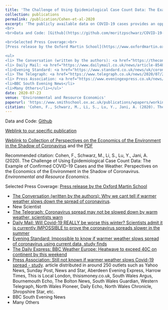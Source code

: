 ```yaml
---
title: 'The Challenge of Using Epidemiological Case Count Data: The Example of Confirmed COVID-19 Cases and the Weather'
collection: publications
permalink: /publication/Cohen-et-al-2020
excerpt: 'The publicly available data on COVID-19 cases provides an opportunity to better understand this new disease. However, strong attention needs to be paid to the limitations of the data to avoid making inaccurate conclusions. This article, which focuses on the relationship between the weather and COVID-19, raises the concern that the same factors influencing the spread of the disease might also affect the number of tests performed and who gets tested. For example, weather conditions impact the prevalence of respiratory diseases with symptoms similar to COVID-19, and this will likely influence the number of tests performed. This general limitation could severely undermine any similar analysis using existing COVID-19 data or comparable epidemiological data. This could mislead decision-makers on questions of great policy relevance.
<br>
<br>Data and Code: [Github](https://github.com/moritzpschwarz/COVID-19-weather-Oxford)<br>

<br>Selected Press Coverage:<br> 
[Press release by the Oxford Martin School](https://www.oxfordmartin.ox.ac.uk/news/warmer-weather-covid-19/)

<ul>
<li> The Conversation (written by the authors): <a href="https://theconversation.com/why-we-cant-tell-if-warmer-weather-slows-down-the-spread-of-coronavirus-142950">Why we cant tell if warmer weather slows down the spread of coronavirus</a></li>
<li> Daily Mail: <a href="https://www.dailymail.co.uk/news/article-8548099/Will-Covid-19-REALLY-worse-winter-Scientists-say-currently-impossible-tell.html">Will Covid-19 REALLY be worse this winter? Scientists admit it is currently IMPOSSIBLE to prove the coronavirus spreads slower in the summer</a></li>
<li>Evening Standard: <a href="https://www.standard.co.uk/news/uk/coronavirus-spread-warmer-and-colder-weather-study-oxford-university-a4506126.html">Impossible to know if warmer weather slows spread of coronavirus using current data, study finds</a></li>
<li> The Telegraph: <a href="https://www.telegraph.co.uk/news/2020/07/23/coronavirus-spread-may-notbe-slowed-warm-weather-scientists/">Coronavirus spread may not be slowed down by warm weather, scientists warn</a></li>
<li> Press Association: <a href="https://www.eveningexpress.co.uk/news/uk/still-not-known-if-warmer-weather-slows-covid-19-spread-study/">Still not known if warmer weather slows Covid-19 spread - study</a>. <br> Article distributed in around 250 outlets such as Yahoo News, Sunday Post, News and Star, Aberdeen Evening Express, Harrow Times, This is Local London, thisismoney.co.uk, South Wales Argus, Bournemouth Echo, The Bolton News, South Wales Guardian, Western Telegraph, North Wales Pioneer, Daily Echo, North Wales Chronicle, Shropshire Star, etc. </li>
<li>BBC South Evening News</li>
<li>Many Others</li></ul>'
date: 2020-07-23
venue: 'Environmental and Resource Economics'
paperurl: 'https://www.smithschool.ox.ac.uk/publications/wpapers/workingpaper20-06.pdf'
citation: 'Cohen, F., Schwarz, M., Li, S., Lu, Y., Jani, A. (2020). The Challenge of Using Epidemiological Case Count Data: The Example of Confirmed COVID-19 Cases and the Weather. <i>Environmental and Resource Economics</i>.'
---
```

Data and Code: [Github](https://github.com/moritzpschwarz/COVID-19-weather-Oxford)

[Weblink to our specific publication](https://www.smithschool.ox.ac.uk/publications/wpapers/workingpaper20-06.pdf)

[Weblink to Collection of Perspectives on the Economics of the Environment in the Shadow of Coronavirus](https://link.springer.com/article/10.1007/s10640-020-00493-2) and the [PDF](https://link.springer.com/content/pdf/10.1007/s10640-020-00493-2.pdf)

Recommended citation: Cohen, F., Schwarz, M., Li, S., Lu, Y., Jani, A. (2020). The Challenge of Using Epidemiological Case Count Data: The Example of Confirmed COVID-19 Cases and the Weather. Perspectives on the Economics of the Environment in the Shadow of Coronavirus. <i>Environmental and Resource Economics</i>.


Selected Press Coverage: 
[Press release by the Oxford Martin School](https://www.oxfordmartin.ox.ac.uk/news/warmer-weather-covid-19/)

- [The Conversation (written by the authors): Why we cant tell if warmer weather slows down the spread of coronavirus](https://theconversation.com/why-we-cant-tell-if-warmer-weather-slows-down-the-spread-of-coronavirus-142950).
- New Scientist
- [The Telegraph: Coronavirus spread may not be slowed down by warm weather, scientists warn](https://www.telegraph.co.uk/news/2020/07/23/coronavirus-spread-may-notbe-slowed-warm-weather-scientists/)
- [Daily Mail: Will Covid-19 REALLY be worse this winter? Scientists admit it is currently IMPOSSIBLE to prove the coronavirus spreads slower in the summer](https://www.dailymail.co.uk/news/article-8548099/Will-Covid-19-REALLY-worse-winter-Scientists-say-currently-impossible-tell.html)
- [Evening Standard: Impossible to know if warmer weather slows spread of coronavirus using current data, study finds](https://www.standard.co.uk/news/uk/coronavirus-spread-warmer-and-colder-weather-study-oxford-university-a4506126.html)
- [The Daily Express: BBC Weather Europe: Heatwave to exceed 40C on continent by this weekend](https://www.express.co.uk/news/weather/1314886/bbc-weather-europe-forecast-heatwave-latest-temperature-map)
- [Press Association: Still not known if warmer weather slows Covid-19 spread - study](https://www.eveningexpress.co.uk/news/uk/still-not-known-if-warmer-weather-slows-covid-19-spread-study/). article distributed in around 250 outlets such as Yahoo News, Sunday Post, News and Star, Aberdeen Evening Express, Harrow Times, This is Local London, thisismoney.co.uk, South Wales Argus, Bournemouth Echo, The Bolton News, South Wales Guardian, Western Telegraph, North Wales Pioneer, Daily Echo, North Wales Chronicle, Shropshire Star, etc.
- BBC South Evening News
- Many Others


